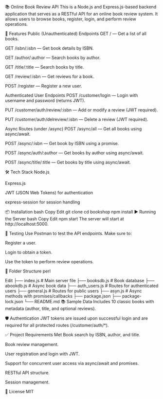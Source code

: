 📚 Online Book Review API
This is a Node.js and Express.js-based backend application that serves as a RESTful API for an online book review system. It allows users to browse books, register, login, and perform review operations.

🚀 Features
Public (Unauthenticated) Endpoints
GET / — Get a list of all books.

GET /isbn/:isbn — Get book details by ISBN.

GET /author/:author — Search books by author.

GET /title/:title — Search books by title.

GET /review/:isbn — Get reviews for a book.

POST /register — Register a new user.

Authenticated User Endpoints
POST /customer/login — Login with username and password (returns JWT).

PUT /customer/auth/review/:isbn — Add or modify a review (JWT required).

PUT /customer/auth/delreview/:isbn — Delete a review (JWT required).

Async Routes (under /async)
POST /async/all — Get all books using async/await.

POST /async/:isbn — Get book by ISBN using a promise.

POST /async/auth/:author — Get books by author using async/await.

POST /async/title/:title — Get books by title using async/await.

🛠️ Tech Stack
Node.js

Express.js

JWT (JSON Web Tokens) for authentication

express-session for session handling

📦 Installation
bash
Copy
Edit
git clone <your-repo-url>
cd bookshop
npm install
▶️ Running the Server
bash
Copy
Edit
npm start
The server will start at http://localhost:5000.

🧪 Testing
Use Postman to test the API endpoints. Make sure to:

Register a user.

Login to obtain a token.

Use the token to perform review operations.

🧩 Folder Structure
perl

Edit
├── index.js               # Main server file
├── booksdb.js             # Book database
├── abookdb.js             # Async book data
├── auth_users.js          # Routes for authenticated users
├── general.js             # Routes for public users
├── asyn.js                # Async methods with promises/callbacks
├── package.json
├── package-lock.json
└── README.md
📚 Sample Data
Includes 10 classic books with metadata (author, title, and optional reviews).

🛡️ Authentication
JWT tokens are issued upon successful login and are required for all protected routes (/customer/auth/*).

✅ Project Requirements Met
 Book search by ISBN, author, and title.

 Book review management.

 User registration and login with JWT.

 Support for concurrent user access via async/await and promises.

 RESTful API structure.

 Session management.

📜 License
MIT
